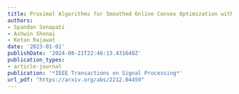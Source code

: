 ```yaml
---
title: Proximal Algorithms for Smoothed Online Convex Optimization with Predictions
authors:
- Spandan Senapati
- Ashwin Shenai
- Ketan Rajawat
date: '2023-01-01'
publishDate: '2024-08-21T22:46:13.431648Z'
publication_types:
- article-journal
publication: '*IEEE Transactions on Signal Processing*'
url_pdf: "https://arxiv.org/abs/2212.04459"
---
```

